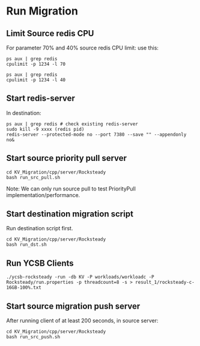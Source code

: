 # Run Migration  

## Limit Source redis CPU
For parameter 70% and 40% source redis CPU limit:
use this:
```
ps aux | grep redis
cpulimit -p 1234 -l 70
```

```
ps aux | grep redis
cpulimit -p 1234 -l 40
```

## Start redis-server 
In destination:
```
ps aux | grep redis # check existing redis-server
sudo kill -9 xxxx (redis pid)
redis-server --protected-mode no --port 7380 --save "" --appendonly no&
```


## Start source priority pull server

```
cd KV_Migration/cpp/server/Rocksteady
bash run_src_pull.sh
```
Note: We can only run source pull to test PriorityPull implementation/performance.


## Start destination migration script
Run destination script first.
```
cd KV_Migration/cpp/server/Rocksteady
bash run_dst.sh
```


## Run YCSB Clients
```
./ycsb-rocksteady -run -db KV -P workloads/workloadc -P Rocksteady/run.properties -p threadcount=8 -s > result_1/rocksteady-c-16GB-100%.txt
```

## Start source migration push server

After running client of at least 200 seconds, in source server:
```
cd KV_Migration/cpp/server/Rocksteady
bash run_src_push.sh
```



